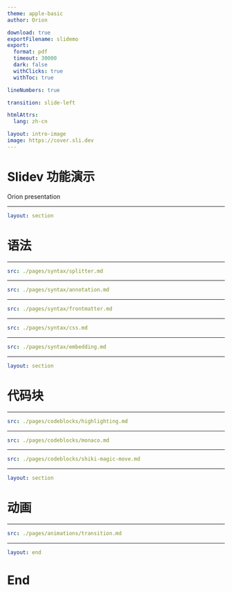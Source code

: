```yaml
---
theme: apple-basic
author: Orion

download: true
exportFilename: slidemo
export:
  format: pdf
  timeout: 30000
  dark: false
  withClicks: true
  withToc: true

lineNumbers: true

transition: slide-left

htmlAttrs:
  lang: zh-cn

layout: intro-image
image: https://cover.sli.dev
---
```


<div class="absolute bottom-10">
  <h1>Slidev 功能演示</h1>
  <p>Orion presentation</p>
</div>

---

```yaml
layout: section
```

# 语法

---

```yaml
src: ./pages/syntax/splitter.md
```

---

```yaml
src: ./pages/syntax/annotation.md
```

---

```yaml
src: ./pages/syntax/frontmatter.md
```

---

```yaml
src: ./pages/syntax/css.md
```

---

```yaml
src: ./pages/syntax/embedding.md
```

---

```yaml
layout: section
```

# 代码块

---

```yaml
src: ./pages/codeblocks/highlighting.md
```

---

```yaml
src: ./pages/codeblocks/monaco.md
```

---

```yaml
src: ./pages/codeblocks/shiki-magic-move.md
```

---

```yaml
layout: section
```

# 动画

---

```yaml
src: ./pages/animations/transition.md
```

---

```yaml
layout: end
```

# End
